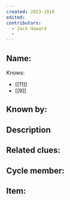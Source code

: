 ```yaml
---
created: 2023-1016
edited:
contributors:
  - Jack Howard
  - 
---
```


Name:
- 

Knows:
- [[11]]
- [[9]]
  

Known by:
- 

Description
- 

Related clues:
- 
Cycle member:
- 
Item:
- 




